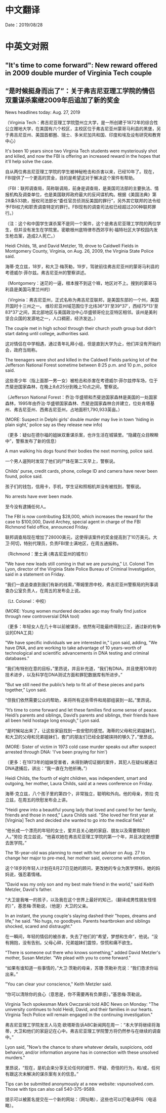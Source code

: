 # 中文翻译

Date：2019/08/28

# 中英文对照

## "It's time to come forward": New reward offered in 2009 double murder of Virginia Tech couple

## “是时候挺身而出了”：关于弗吉尼亚理工学院的情侣双重谋杀案继2009年后追加了新的奖金

News headlines today: Aug. 27, 2019

（Virginia Tech：弗吉尼亚理工学院暨州立大学，是一所创建于1872年的综合性公立赠地大学，在美国有六个校区，主校区位于弗吉尼亚州蒙哥马利县的黑堡，另于弗吉尼亚州、美国首都圈、瑞士、多米尼加共和国、印度和埃及设有研究和教育中心）

It's been 10 years since two Virginia Tech students were mysteriously shot and killed, and now the FBI is offering an increased reward in the hopes that it'll help solve the case.

自从两位弗吉尼亚理工学院的学生被神秘枪击和杀害以来，已经10年了。现在，FBI提供了一个更高的赏金，目的是希望这对于解决这个案件有帮助。

（FBI：联邦调查局，简称联调局，前身是调查局，是美国司法部的主要执法、情报机构及调查单位，也是美国联邦政府最大的反间谍机构。根据《美国法典》第28条533款，授权司法部长“委任官员侦测反美国的罪行”，另外其它联邦的法令给予FBI权力和职责调查特定的罪行。FBI现有的调查司法权已经超过200种联邦罪行。）

（注：这个和中国学生谋杀案不是同一个案件，这个是弗吉尼亚理工学院的两位学生，但并没有发生在学院里。密歇根州底特律市西郊亨利·福特社区大学校园内发生枪击案，造成2人死亡。）

Heidi Childs, 18, and David Metzler, 19, drove to Caldwell Fields in Montgomery County, Virginia, on Aug. 26, 2009, the Virginia State Police said.

海蒂·克立兹，18岁，和大卫·梅茨勒，19岁，驾驶前往弗吉尼亚州的蒙哥马利县的考德威尔·菲尔兹。弗吉尼亚州的警察讲述。

（Montgomery：迷茫的一逼，根本搜不到这个嘛，地区对不上。搜到的蒙哥马利县是美国马里兰州的）

（Virginia：弗吉尼亚州，正式名称为弗吉尼亚联邦，是美国东部的一个州，美国开国时十三州之一。 维珍尼亚州域范围位于北纬36°31'至39°37'，西经75°13'至83°37'之间，其北部地区与美国政治中心华盛顿哥伦比亚特区相邻。该州是美利坚合众国的发源地之一，人口稠密，经济发达。）

The couple met in high school through their church youth group but didn’t start dating until college, authorities said.

这对情侣在中学相遇，通过青年礼拜小组，但是直到大学为止，他们并没有开始约会，政府当局称。

The teenagers were shot and killed in the Caldwell Fields parking lot of the Jefferson National Forest sometime between 8:25 p.m. and 10 p.m., police said.

这些青少年（指上面那一男一女）被枪击和杀害在考德威尔·菲尔兹停车场，位于杰斐逊国家森林，在晚上8点25分到晚上10点之间，警察说。

（Jefferson National Forest：乔治·华盛顿和杰斐逊国家森林是美国的一处国家森林，1995年由乔治·华盛顿国家森林、杰斐逊国家森林合并建立，位处肯塔基州、弗吉尼亚州、西弗吉尼亚州，占地面积1,790,933英亩。）

(MORE: Suspect in Delphi girls' double murder may live in town 'hiding in plain sight,' police say as they release new info)

（更多：疑似在德尔福的姐妹双重谋杀案，也许生活在城镇里。“隐藏在众目睽睽中”，警察发布了新的信息）

A man walking his dogs found their bodies the next morning, police said.

一个男人遛狗时发现了他们的尸体在第二天早上，警察说。

Childs' purse, credit cards, phone, college ID and camera have never been found, police said.

孩子们的钱包，信用卡，手机，学生证和照相机并没有被找到，警察说。

No arrests have ever been made.

至今没有逮捕任何人。

The FBI is now contributing $28,000, which increases the reward for the case to $100,000, David Archey, special agent in charge of the FBI Richmond field office, announced Friday.

联邦调查局现在增加了28000美元，这使得该案件的奖金提高到了10万美元。大卫·阿切，特别代理员，负责FBI里士满地区，在周五通报称。

（Richmond：里士满 (弗吉尼亚州的城市)）

"We have new leads still coming in that we are pursuing," Lt. Colonel Tim Lyon, director of the Virginia State Police Bureau of Criminal Investigation, said in a statement on Friday.

“我们一直追查直到我们有新的线索，”蒂姆里昂中校，弗吉尼亚州警察局的刑事调查办公室负责人，在周五的发布会上说。

（Lt. Colonel：中校）

(MORE: Young women murdered decades ago may finally find justice through new controversial DNA tool)

（更多：年轻女人在几十年以前被谋杀，依然有可能最终得到公正，通过新的有争议的DNA工具）

"We have specific individuals we are interested in," Lyon said, adding, "We have DNA, and are working to take advantage of 10 years-worth of technological and scientific advancements in DNA testing and criminal databases."

“我们有特别在意的目标，”里昂说，并且补充道，“我们有DNA，并且使用10年的技术进步，以及科学在DNA测试方面和罪犯数据库有所进步。”

"But we still need the public’s help to fit all of these pieces and parts together," Lyon said.

“但我们依然需要公众的帮助，来将所有这些零件和局部组装到一起。”里昂说。

“It’s time to come forward and let these families find some sense of peace. Heidi’s parents and siblings, David’s parents and siblings, their friends have all been held hostage long enough,” Lyon said.

“是时候站出来了，让这些家庭找到一些安慰的感觉。海蒂的父母和兄弟姐妹们，和大卫的父母和兄弟姐妹们，套门的朋友们已经全部被挟持的够久了，”里昂说。

(MORE: Sister of victim in 1973 cold case murder speaks out after suspect arrested through DNA: 'I've been praying for him')

（更多：在1973年的姐妹受害者，未得到确切证据的案件，其犯人在疑似被通过DNA逮捕后，讲出：“我一直在为他祈祷。”）

Heidi Childs, the fourth of eight children, was independent, smart and outgoing, her mother, Laura Childs, said at a news conference on Friday.

海蒂·克立兹，八个孩子里的第四个，非常独立，聪明和外向。他的母亲，劳拉·克立兹，在周五的欣慰发布会上讲。

"Heidi grew into a beautiful young lady that loved and cared for her family, friends and those in need," Laura Childs said. "She loved her first year at [Virginia] Tech and decided she wanted to go into the medical field."

“他长成一个漂亮的年轻的女士，爱并且关心她的家庭、朋友以及需要帮助的人。”劳拉·克立兹说，“他喜欢她在弗吉尼亚理工学院的第一个年，并且决定她想要去医学院。”

The 18-year-old was planning to meet with her adviser on Aug. 27 to change her major to pre-med, her mother said, overcome with emotion.

这个18岁的年轻人计划在8月27日见她的顾问，更改她的专业为医学预科，她的妈妈说，强忍着情绪。

"David was my only son and my best male friend in the world," said Keith Metzler, David's father.

“大卫是我唯一的孩子，以及我在这个世界上最好的知己，（翻译成男性朋友怪怪的）”，基思梅·茨勒说，（他是）大卫的父亲。

In an instant, the young couple's slaying dashed their "hopes, dreams and life," he said. "No hugs, no goodbyes. Parents heartbroken and siblings shocked, scared and distraught."

在一瞬间，年轻的情侣的被杀害，失去了他们的“希望，梦想和生命”，他说。“没有拥抱，没有告别。父母心碎，兄弟姐妹们震惊，惊慌和痛不欲生。

"There is someone out there who knows something," added David Metzler's mother, Susan Metzler. "We plead with you to come forward."

“如果有谁知道一些事情的，”大卫·茨勒的母亲，苏珊·茨勒补充说：“我们恳求你站出来。”

"You can clear your conscience," Keith Metzler said.

“你可以清除你的良心（意思是，你不需要再有负罪感）。”基思梅·茨勒说。

Virginia Tech spokesman Mark Owczarski told ABC News on Monday: "The university continues to hold Heidi, David, and their families in our hearts. Virginia Tech Police will remain engaged in the continuing investigation."

弗吉尼亚理工学院发言人马克·欧塔斯告诉ABC新闻网在周一：“本大学将继续将海蒂，大卫和他们的家庭记在心中。弗吉尼亚理工学院警方将仍然参与在继续的调查中。”

Lyon said, "Now’s the chance to share whatever details, suspicions, odd behavior, and/or information anyone has in connection with these unsolved murders."

里昂说，“现在，是机会来分享无论任何的细节、怀疑、奇怪的行为，和/或，任何有跟这次未解决的谋杀案有关的信息。”

Tips can be submitted anonymously at a new website: vspunsolved.com. Those with tips can also call 540-375-9589.

提示可以被匿名提交在一个新的网站：（网址略），这些也可以打电话呼叫（电话略）。